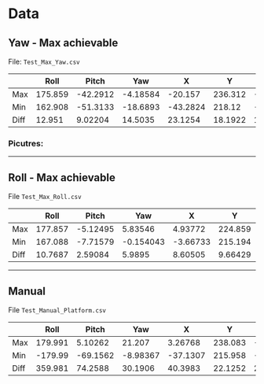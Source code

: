 # Data


## Yaw - Max achievable

File: `Test_Max_Yaw.csv`

|      |    Roll |     Pitch |       Yaw |        X |        Y |        Z |
|------|---------|-----------|-----------|----------|----------|----------|
| Max  | 175.859 | -42.2912  |  -4.18584 | -20.157  | 236.312  | -52.7458 |
| Min  | 162.908 | -51.3133  | -18.6893  | -43.2824 | 218.12   | -67.4151 |
| Diff |  12.951 |   9.02204 |  14.5035  |  23.1254 |  18.1922 |  14.6693 |

### Picutres:


---

## Roll - Max achievable

File `Test_Max_Roll.csv`

|      |     Roll |    Pitch |       Yaw |        X |         Y |         Z |
|------|----------|----------|-----------|----------|-----------|-----------|
| Max  | 177.857  | -5.12495 |  5.83546  |  4.93772 | 224.859   | -19.2141  |
| Min  | 167.088  | -7.71579 | -0.154043 | -3.66733 | 215.194   | -29.1087  |
| Diff |  10.7687 |  2.59084 |  5.9895   |  8.60505 |   9.66429 |   9.89457 |

---

## Manual

File `Test_Manual_Platform.csv`

|      |     Roll |     Pitch |      Yaw |         X |        Y |        Z |
|------|----------|-----------|----------|-----------|----------|----------|
| Max  |  179.991 |   5.10262 | 21.207   |   3.26768 | 238.083  | -36.9884 |
| Min  | -179.99  | -69.1562  | -8.98367 | -37.1307  | 215.958  | -63.2385 |
| Diff |  359.981 |  74.2588  | 30.1906  |  40.3983  |  22.1252 |  26.2502 |